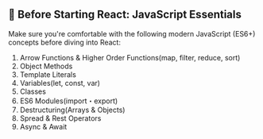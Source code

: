 ## 🔰 Before Starting React: JavaScript Essentials

Make sure you're comfortable with the following modern JavaScript (ES6+) concepts before diving into React:

1. Arrow Functions & Higher Order Functions(map, filter, reduce, sort)
2. Object Methods
3. Template Literals
4. Variables(let, const, var)
5. Classes
6. ES6 Modules(import・export)
7. Destructuring(Arrays & Objects)
8. Spread & Rest Operators
9. Async & Await
